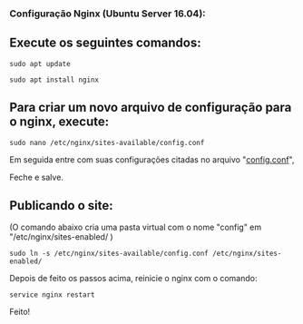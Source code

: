 ###  Configuração Nginx (Ubuntu Server 16.04):


## Execute os seguintes comandos:

```
sudo apt update
```
```
sudo apt install nginx
```

## Para criar um novo arquivo de configuração para o nginx, execute:

```
sudo nano /etc/nginx/sites-available/config.conf
```
Em seguida entre com suas configurações citadas no arquivo "[config.conf](https://raw.githubusercontent.com/tiuram0n/nginx/master/config.conf)",

Feche e salve.



## Publicando o site:
(O comando abaixo cria uma pasta virtual com o nome "config" em "/etc/nginx/sites-enabled/ )
```
sudo ln -s /etc/nginx/sites-available/config.conf /etc/nginx/sites-enabled/
```


Depois de feito os passos acima, reinicie o nginx com o comando:

```
service nginx restart
```

Feito!
